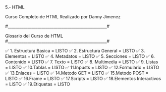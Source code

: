 5.- HTML

Curso Completo de HTML Realizado por Danny Jimenez

#__________________________________________________#

Glosario del Curso de HTML
#__________________________________________________#

✅ 1. Estructura Basica = LISTO
✅ 2. Estructura General = LISTO 
✅ 3. Elementos = LISTO 
✅ 4. Metadatos = LISTO 
✅ 5. Secciones = LISTO 
✅ 6. Contenido = LISTO 
✅ 7. Texto = LISTO 
✅ 8. Multimedia = LISTO 
✅ 9. Listas = LISTO 
✅ 10.Tablas = LISTO 
✅ 11.Inpusts = LISTO 
✅ 12.Formulario = LISTO
✅ 13.Enlaces = LISTO 
✅ 14.Metodo GET = LISTO 
✅ 15.Metodo POST = LISTO
✅ 16.Frame = LISTO 
✅ 17.Scripts = LISTO 
✅ 18.Elementos Interactivos = LISTO 
✅ 19.Etiquetas = LISTO













